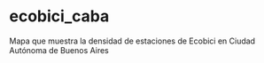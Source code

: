 # ecobici_caba
Mapa que muestra la densidad de estaciones de Ecobici en Ciudad Autónoma de Buenos Aires
